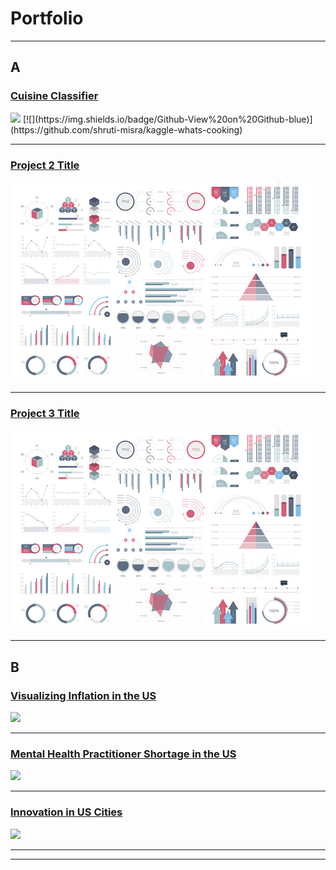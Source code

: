 # Portfolio

---

## A 

### [Cuisine Classifier](https://medium.com/p/8d75a90a69d7)
<img src="images/cuisine.JPG"/>
[![](https://img.shields.io/badge/Github-View%20on%20Github-blue)](https://github.com/shruti-misra/kaggle-whats-cooking)

---
### [Project 2 Title](/pdf/sample_presentation.pdf)
<img src="images/dummy_thumbnail.jpg?raw=true"/>

---
### [Project 3 Title](http://example.com/)
<img src="images/dummy_thumbnail.jpg?raw=true"/>

---

## B

### [Visualizing Inflation in the US](https://shruti-misra.github.io/inflation_viz/)
<img src="images/inflation.JPG"/>

---
### [Mental Health Practitioner Shortage in the US](https://public.tableau.com/app/profile/shruti.misra/viz/MentalHealthProfessionalsShortageintheU_S/Dashboard1)
<img src="images/mentalhealth.JPG"/>

---

### [Innovation in US Cities](https://shruti-misra.github.io/innovation-dashboard/)
<img src="images/innovation.JPG"/>

---




---
